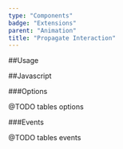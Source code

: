 ```yaml
---
type: "Components"
badge: "Extensions"
parent: "Animation"
title: "Propagate Interaction"
---
```


##Usage
<!--
```jsx
import 'xtend-library/src/extensions/animation/propagate-interaction.js'
```

<script type="text/plain" class="language-markup">
  <button type="button"
    data-xt-propagate-interaction="{ targets: '.btn' }">
    <div class="btn btn--primary">
      propagate interactions here
    </div>
  </button>
</script>
-->

##Javascript

###Options

@TODO tables options

###Events

@TODO tables events
